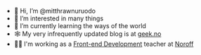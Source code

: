 - 👋 Hi, I’m @mitthrawnuruodo
- 👀 I’m interested in many things
- 🌱 I’m currently learning the ways of the world
- 🕸 My very infrequently updated blog is at [geek.no](https://www.geek.no/)
- 👨‍🏫 I'm working as a [Front-end Development](https://www.noroff.no/en/studies/vocational-school/front-end-development) teacher at [Noroff](https://www.noroff.no/en/)
